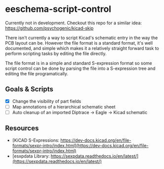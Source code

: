 # eeschema-script-control

Currently not in development. Checkout this repo for a similar idea: 
https://github.com/psychogenic/kicad-skip

There isn't currently a way to script Kicad's schematic entry in the way the PCB layout can be.
However the file format is a standard format, it's well documented, and simple which makes it a relatively straight forward task to perform scripting tasks by editing the file directly.

The file format is in a simple and standard S-expression format so some script control can be done by parsing the file into a S-expression tree and editing the file programatically.


## Goals & Scripts

+ [x] Change the visibility of part fields
+ [ ] Map annotations of a hierarchical schematic sheet
+ [ ] Auto cleanup of an imported Diptrace -> Eagle -> Kicad schematic

## Resources
+ [KiCAD S-Expressions: https://dev-docs.kicad.org/en/file-formats/sexpr-intro/index.html](https://dev-docs.kicad.org/en/file-formats/sexpr-intro/index.html)
+ [esxpdata Library: https://sexpdata.readthedocs.io/en/latest/](https://sexpdata.readthedocs.io/en/latest/)
